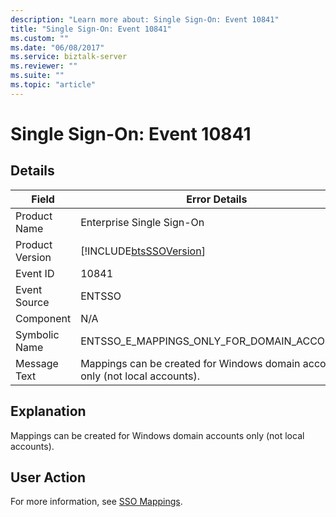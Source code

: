 ```yaml
---
description: "Learn more about: Single Sign-On: Event 10841"
title: "Single Sign-On: Event 10841"
ms.custom: ""
ms.date: "06/08/2017"
ms.service: biztalk-server
ms.reviewer: ""
ms.suite: ""
ms.topic: "article"
---
```

# Single Sign-On: Event 10841
## Details  
  
| Field | Error Details |
|-----------------|--------------------------------------------------------------------------------|
|  Product Name   |                           Enterprise Single Sign-On                            |
| Product Version |           [!INCLUDE[btsSSOVersion](../includes/btsssoversion-md.md)]           |
|    Event ID     |                                     10841                                      |
|  Event Source   |                                     ENTSSO                                     |
|    Component    |                                      N/A                                       |
|  Symbolic Name  |                   ENTSSO_E_MAPPINGS_ONLY_FOR_DOMAIN_ACCOUNTS                   |
|  Message Text   | Mappings can be created for Windows domain accounts only (not local accounts). |
  
## Explanation  
 Mappings can be created for Windows domain accounts only (not local accounts).  
  
## User Action  
 For more information, see [SSO Mappings](../core/sso-mappings.md).
